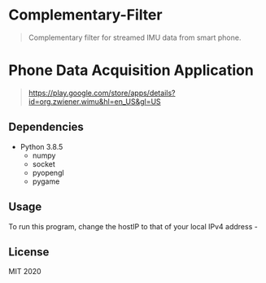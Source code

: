 # Complementary-Filter
> Complementary filter for streamed IMU data from smart phone.

# Phone Data Acquisition Application
> https://play.google.com/store/apps/details?id=org.zwiener.wimu&hl=en_US&gl=US


## Dependencies
- Python 3.8.5
  - numpy
  - socket
  - pyopengl
  - pygame
  

## Usage
To run this program, change the hostIP to that of your local IPv4 address - 

## License
MIT 2020
